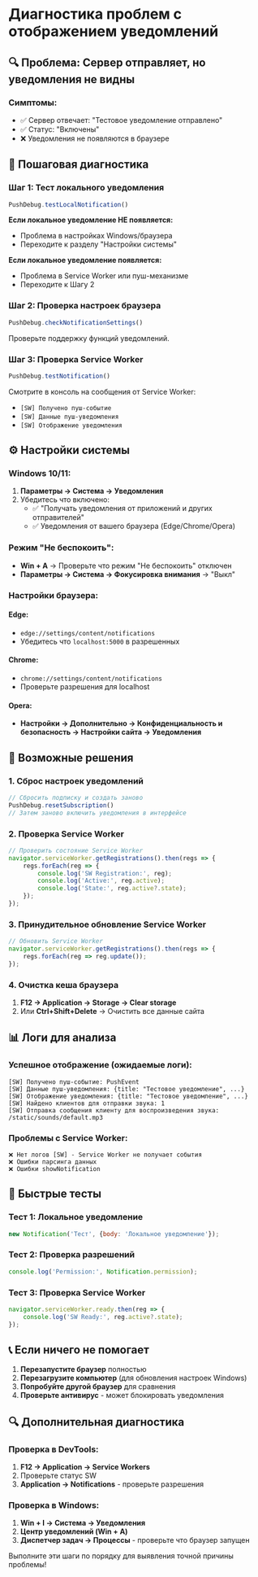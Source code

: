 # Диагностика проблем с отображением уведомлений

## 🔍 Проблема: Сервер отправляет, но уведомления не видны

### Симптомы:
- ✅ Сервер отвечает: "Тестовое уведомление отправлено"
- ✅ Статус: "Включены"
- ❌ Уведомления не появляются в браузере

## 🧪 Пошаговая диагностика

### Шаг 1: Тест локального уведомления
```javascript
PushDebug.testLocalNotification()
```

**Если локальное уведомление НЕ появляется:**
- Проблема в настройках Windows/браузера
- Переходите к разделу "Настройки системы"

**Если локальное уведомление появляется:**
- Проблема в Service Worker или пуш-механизме
- Переходите к Шагу 2

### Шаг 2: Проверка настроек браузера
```javascript
PushDebug.checkNotificationSettings()
```

Проверьте поддержку функций уведомлений.

### Шаг 3: Проверка Service Worker
```javascript
PushDebug.testNotification()
```

Смотрите в консоль на сообщения от Service Worker:
- `[SW] Получено пуш-событие`
- `[SW] Данные пуш-уведомления`
- `[SW] Отображение уведомления`

## ⚙️ Настройки системы

### Windows 10/11:
1. **Параметры → Система → Уведомления**
2. Убедитесь что включено:
   - ✅ "Получать уведомления от приложений и других отправителей"
   - ✅ Уведомления от вашего браузера (Edge/Chrome/Opera)

### Режим "Не беспокоить":
- **Win + A** → Проверьте что режим "Не беспокоить" отключен
- **Параметры → Система → Фокусировка внимания** → "Выкл"

### Настройки браузера:

#### Edge:
- `edge://settings/content/notifications`
- Убедитесь что `localhost:5000` в разрешенных

#### Chrome:
- `chrome://settings/content/notifications`
- Проверьте разрешения для localhost

#### Opera:
- **Настройки → Дополнительно → Конфиденциальность и безопасность → Настройки сайта → Уведомления**

## 🔧 Возможные решения

### 1. Сброс настроек уведомлений
```javascript
// Сбросить подписку и создать заново
PushDebug.resetSubscription()
// Затем заново включить уведомления в интерфейсе
```

### 2. Проверка Service Worker
```javascript
// Проверить состояние Service Worker
navigator.serviceWorker.getRegistrations().then(regs => {
    regs.forEach(reg => {
        console.log('SW Registration:', reg);
        console.log('Active:', reg.active);
        console.log('State:', reg.active?.state);
    });
});
```

### 3. Принудительное обновление Service Worker
```javascript
// Обновить Service Worker
navigator.serviceWorker.getRegistrations().then(regs => {
    regs.forEach(reg => reg.update());
});
```

### 4. Очистка кеша браузера
1. **F12 → Application → Storage → Clear storage**
2. Или **Ctrl+Shift+Delete** → Очистить все данные сайта

## 📊 Логи для анализа

### Успешное отображение (ожидаемые логи):
```
[SW] Получено пуш-событие: PushEvent
[SW] Данные пуш-уведомления: {title: "Тестовое уведомление", ...}
[SW] Отображение уведомления: {title: "Тестовое уведомление", ...}
[SW] Найдено клиентов для отправки звука: 1
[SW] Отправка сообщения клиенту для воспроизведения звука: /static/sounds/default.mp3
```

### Проблемы с Service Worker:
```
❌ Нет логов [SW] - Service Worker не получает события
❌ Ошибки парсинга данных
❌ Ошибки showNotification
```

## 🎯 Быстрые тесты

### Тест 1: Локальное уведомление
```javascript
new Notification('Тест', {body: 'Локальное уведомление'});
```

### Тест 2: Проверка разрешений
```javascript
console.log('Permission:', Notification.permission);
```

### Тест 3: Проверка Service Worker
```javascript
navigator.serviceWorker.ready.then(reg => {
    console.log('SW Ready:', reg.active?.state);
});
```

## 📞 Если ничего не помогает

1. **Перезапустите браузер** полностью
2. **Перезагрузите компьютер** (для обновления настроек Windows)
3. **Попробуйте другой браузер** для сравнения
4. **Проверьте антивирус** - может блокировать уведомления

## 🔍 Дополнительная диагностика

### Проверка в DevTools:
1. **F12 → Application → Service Workers**
2. Проверьте статус SW
3. **Application → Notifications** - проверьте разрешения

### Проверка в Windows:
1. **Win + I → Система → Уведомления**
2. **Центр уведомлений (Win + A)**
3. **Диспетчер задач → Процессы** - проверьте что браузер запущен

Выполните эти шаги по порядку для выявления точной причины проблемы!
